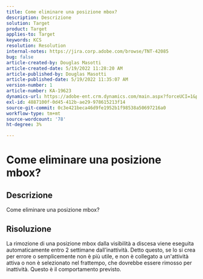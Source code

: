```yaml
---
title: Come eliminare una posizione mbox?
description: Descrizione
solution: Target
product: Target
applies-to: Target
keywords: KCS
resolution: Resolution
internal-notes: https://jira.corp.adobe.com/browse/TNT-42085
bug: false
article-created-by: Douglas Masotti
article-created-date: 5/19/2022 11:28:20 AM
article-published-by: Douglas Masotti
article-published-date: 5/19/2022 11:35:07 AM
version-number: 1
article-number: KA-19623
dynamics-url: https://adobe-ent.crm.dynamics.com/main.aspx?forceUCI=1&pagetype=entityrecord&etn=knowledgearticle&id=09bdf6c7-66d7-ec11-a7b5-000d3a3add22
exl-id: 4887100f-0d45-412b-ae29-978615213f14
source-git-commit: 0c3e421beca46d9fe1952b1f98538a50697216a0
workflow-type: tm+mt
source-wordcount: '78'
ht-degree: 3%

---
```


# Come eliminare una posizione mbox?

## Descrizione

Come eliminare una posizione mbox?

## Risoluzione


La rimozione di una posizione mbox dalla visibilità a discesa viene eseguita automaticamente entro 2 settimane dall’inattività. Detto questo, se lo si crea per errore o semplicemente non è più utile, e non è collegato a un&#39;attività attiva o non è selezionato nel frattempo, che dovrebbe essere rimosso per inattività. Questo è il comportamento previsto.
